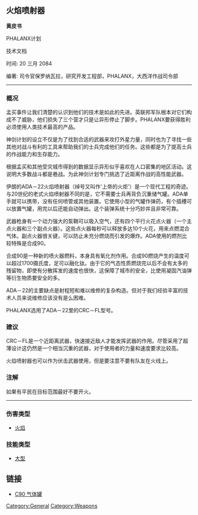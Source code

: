 ## 火焰喷射器

**黄皮书**

PHALANX计划

技术文档

时间: 20 三月 2084

编著: 司令官保罗纳瓦拉，研究开发工程部，PHALANX，大西洋作战司令部

------------------------------------------------------------------------

### 概况

孟买事件让我们清楚的认识到他们的技术是如此的先进。英联邦军队根本对它们构成不了威胁，他们损失了三个营才只是让异形停止了脚步。PHALANX要获得胜利必须使用人类技术最高的产品。

神剑计划的设立不仅是为了找到合适的武器来攻打外星力量，同时也为了寻找一些其他对战斗有利的工具来帮助我们的士兵完成他们的任务。这些都是为了提高士兵的作战能力和生存能力。

根据孟买和其他受灾城市得到的数据显示异形似乎喜欢在人口密集的地区活动。这说明大多数战斗都是巷战。为此神剑计划专门挑选了近距离作战的高性能武器。

伊朗的ADA－22火焰喷射器（绰号又叫作'上帝的火炬'）是一个现代工程的奇迹。与20世纪的老式火焰喷射器不同的是，它不需要士兵再背负沉重储气罐。ADA单手就可以携带，没有任何喷管或其他装置。它使用小型的气罐作弹药，有个插槽可以放置气罐，用完以后还能自动弹出。这个装弹系统十分巧妙并且非常可靠。

武器枪身有一个动力强大的泵鞘可以吸入空气，还有四个平行火花点火器（一个主点火器和三个副点火器）。这些点火器每秒可以释放多达10个火花，用来点燃混合气体。副点火器很关键，可以防止未充分燃烧而引发的爆炸。ADA使用的燃剂比较特殊是合成90。

合成90是一种新的喷火器燃料，本身具有氧化剂作用。合成90燃烧产生的温度可以超过1700摄氏度，足可以融化钛。由于它的气态性质燃烧完以后不会有太多的残留物，即使有分散挥发的速度也很快，这保障了城市的安全，比使用凝固汽油弹等衍生物质要安全的多。

ADA－22的主要缺点是射程短和难以维修的复杂构造。但对于我们经验丰富的技术人员来说维修应该没有是么困难。

PHALANX选用了ADA－22里的CRC－FL型号。

### 建议

CRC－FL是一个近距离武器，快速接近敌人才能发挥武器的作用。尽管采用了超薄设计这仍然是一个相当沉重的武器，对于使用者的力量和速度要求比较高。

火焰喷射器也可以作为伏击武器使用，但是要注意不要有队友在火线上。

### 注解

如果有平民在目标范围最好不要开火。

------------------------------------------------------------------------

### 伤害类型

- [火焰](伤害#火焰 "wikilink")

### 技能类型

- [大型](技能#大型 "wikilink")

## 链接

- [C90 气体罐](装备/C90_气体罐 "wikilink")

[Category:General](Category:General "wikilink")
[Category:Weapons](Category:Weapons "wikilink")